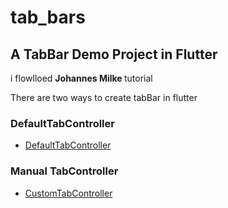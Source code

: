 # tab_bars

## A TabBar Demo Project in Flutter

i flowlloed <b> Johannes Milke </b> tutorial

There are two ways to create tabBar in flutter


### DefaultTabController
- [DefaultTabController](https://github.com/mbganesh/TabBar-in-Flutter/blob/main/lib/screens/home_screen.dart)


### Manual TabController
- [CustomTabController](https://github.com/mbganesh/TabBar-in-Flutter/blob/main/lib/screens/home_screen_2.dart)






